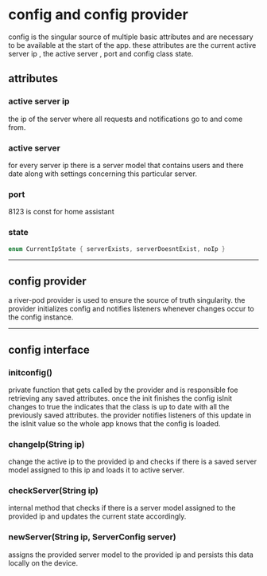 # config and config provider

config is the singular source of multiple basic attributes and are necessary to be available at the start of the app. these attributes are the current active server ip , the active server , port and config class state.

## attributes

### active server ip

the ip of the server where all requests and notifications go to and come from.

### active server

for every server ip there is a server model that contains users and there date along with settings concerning this particular server.

### port

8123 is const for home assistant

### state

```dart
enum CurrentIpState { serverExists, serverDoesntExist, noIp }
```

---

## config provider

a river-pod provider is used to ensure the source of truth singularity. the provider initializes config and notifies listeners whenever changes occur to the config instance.

---

## config interface

### initconfig()

private function that gets called by the provider and is responsible foe retrieving any saved attributes. once the init finishes the config isInit changes to true the indicates that the class is up to date with all the previously saved attributes. the provider notifies listeners of this update in the isInit value so the whole app knows that the config is loaded.

### changeIp(String ip)

change the active ip to the provided ip and checks if there is a saved server model assigned to this ip and loads it to active server.

### checkServer(String ip)

internal method that checks if there is a server model assigned to the provided ip and updates the current state accordingly.

### newServer(String ip, ServerConfig server)

assigns the provided server model to the provided ip and persists this data locally on the device.